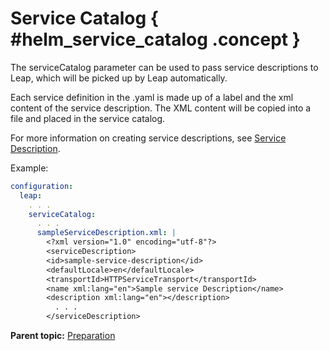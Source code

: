 # Service Catalog { #helm_service_catalog .concept }

The serviceCatalog parameter can be used to pass service descriptions to Leap, which will be picked up by Leap automatically.

Each service definition in the .yaml is made up of a label and the xml content of the service description. The XML content will be copied into a file and placed in the service catalog.

For more information on creating service descriptions, see [Service Description](ref_service_service_description.md).

Example:

```yaml
configuration:
  leap:
    . . .
    serviceCatalog:
      . . .
      sampleServiceDescription.xml: |
        <?xml version="1.0" encoding="utf-8"?>
        <serviceDescription>
        <id>sample-service-description</id>
        <defaultLocale>en</defaultLocale>
        <transportId>HTTPServiceTransport</transportId>
        <name xml:lang="en">Sample service Description</name>
        <description xml:lang="en"></description>
          . . . 
        </serviceDescription>
```

**Parent topic:** [Preparation](helm_preparation.md)

